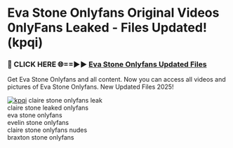 # Eva Stone Onlyfans Original Videos 0nlyFans Leaked - Files Updated! (kpqi)

<h3>🔴 CLICK HERE 🌐==►► <a href="https://tinyurl.com/x26r9saj" rel="nofollow">Eva Stone Onlyfans Updated Files</a></h3>

Get Eva Stone Onlyfans and all content. Now you can access all videos and pictures of Eva Stone Onlyfans. New Updated Files 2025!

[![kpqi](https://i.imgur.com/LkgZPqh.gif)](https://tinyurl.com/x26r9saj)
claire stone onlyfans leak<br>
claire stone leaked onlyfans<br>
eva stone onlyfans<br>
evelin stone onlyfans<br>
claire stone onlyfans nudes<br>
braxton stone onlyfans